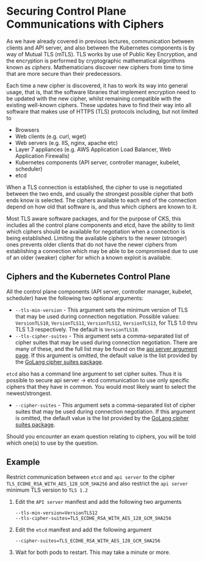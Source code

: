 # Securing Control Plane Communications with Ciphers

As we have already covered in previous lectures, communication between clients and API server, and also between the Kubernetes components is by way of Mutual TLS (mTLS). TLS works by use of Public Key Encryption, and the encryption is performed by cryptographic mathematical algorithms known as _ciphers_. Mathematicians discover new ciphers from time to time that are more secure than their predecessors.

Each time a new cipher is discovered, it has to work its way into general usage, that is, that the software libraries that implement encryption need to be updated with the new cipher, whilst remaining compatible with the existing well-known ciphers. These updates have to find their way into all software that makes use of HTTPS (TLS) protocols including, but not limited to

* Browsers
* Web clients (e.g. curl, wget)
* Web servers (e.g. IIS, nginx, apache etc)
* Layer 7 appliances (e.g. AWS Application Load Balancer, Web Application Firewalls)
* Kubernetes components (API server, controller manager, kubelet, scheduler)
* etcd

When a TLS connection is established, the cipher to use is negotiated between the two ends, and usually the strongest possible cipher that both ends know is selected. The ciphers available to each end of the connection depend on how old that software is, and thus which ciphers are known to it.

Most TLS aware software packages, and for the purpose of CKS, this includes all the control plane components and etcd, have the ability to limit which ciphers should be available for negotiation when a connection is being established. Limiting the available ciphers to the newer (stronger) ones prevents older clients that do not have the newer ciphers from establishing a connection which may be able to be compromised due to use of an older (weaker) cipher for which a known exploit is available.

## Ciphers and the Kubernetes Control Plane

All the control plane components (API server, controller manager, kubelet, scheduler) have the following two optional arguments:

* `--tls-min-version` - This argument sets the minimum version of TLS that may be used during connection negotiation.  Possible values: `VersionTLS10`, `VersionTLS11`, `VersionTLS12`, `VersionTLS13`, for TLS 1.0 thru TLS 1.3 respectively. The default is `VersionTLS10`.
* `--tls-cipher-suites` - This argument sets a comma-separated list of cipher suites that may be used during connection negotiation. There are many of these, and the full list may be found on the [api server argument page](https://kubernetes.io/docs/reference/command-line-tools-reference/kube-apiserver/). If this argument is omitted, the default value is the list provided by the [GoLang cipher suites package](https://go.dev/src/crypto/tls/cipher_suites.go#L53).

`etcd` also has a command line argument to set cipher suites. Thus it is possible to secure api server &rarr; etcd communication to use only specific ciphers that they have in common. You would most likely want to select the newest/strongest.

* `--cipher-suites` - This argument sets a comma-separated list of cipher suites that may be used during connection negotiation. If this argument is omitted, the default value is the list provided by the [GoLang cipher suites package](https://go.dev/src/crypto/tls/cipher_suites.go#L53).

Should you encounter an exam question relating to ciphers, you will be told which one(s) to use by the question.

## Example

Restrict communication between `etcd` and `api server` to the cipher `TLS_ECDHE_RSA_WITH_AES_128_GCM_SHA256` and also restrict the `api server` minimum TLS version to `TLS 1.2`

1. Edit the `API server` manifest and add the following two arguments

    ```
    --tls-min-version=VersionTLS12
    --tls-cipher-suites=TLS_ECDHE_RSA_WITH_AES_128_GCM_SHA256
    ```

1. Edit the `etcd` manifest and add the following argument

    ```
    --cipher-suites=TLS_ECDHE_RSA_WITH_AES_128_GCM_SHA256
    ```

1. Wait for both pods to restart. This may take a minute or more.
